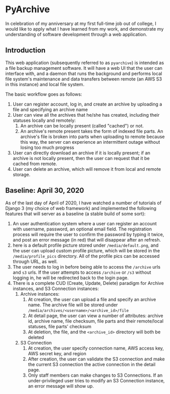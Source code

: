 # PyArchive
In celebration of my anniversary at my first full-time job out of college, I would like to apply what I have learned from
my work, and demonstrate my understanding of software development through a web application.

## Introduction
This web application (subsequently referred to as `pyarchive`) is intended as a file backup management software. It will
have a web UI that the user can interface with, and a daemon that runs the background and performs local file system's
maintenance and data transfers between remote (an AWS S3 in this instance) and local file system.

The basic workflow goes as follows:
1. User can register account, log in, and create an archive by uploading a file and specifying an archive name
2. User can view all the archives that he/she has created, including their statuses locally and remotely:
    1. An archive can be locally present (called "cached") or not.
    2. An archive's remote present takes the form of indexed file parts. An archive's file is broken into parts when 
    uploading to remote because this way, the server can experience an intermittent outage without losing too much 
    progress
3. User can directly download an archive if it is locally present; if an archive is not locally present, then the user 
can request that it be cached from remote.
4. User can delete an archive, which will remove it from local and remote storage.

## Baseline: April 30, 2020
As of the last day of April of 2020, I have watched a number of tutorials of Django 3 (my choice of web framework) and 
implemented the following features that will server as a baseline (a stable build of some sort):
1. An user authentication system where a user can register an account with username, password, an optional email field. 
The registration process will require the user to confirm the password by typing it twice, and post an error message 
(in red) that will disappear after an refresh. 
2. here is a default profile picture stored under `/media/default.png`, and the user can upload custom profile picture, 
which will be stored in the `/media/profile_pics` directory. All of the profile pics can be accessed through URL, as 
well. 
3. The user needs to log in before being able to access the `/archive` urls and `s3` urls. If the user attempts to 
access `/archive` or `/s3` without logging in, he will be redirected back to the login page.
4. There is a complete CUD (Create, Update, Delete) paradigm for Archive instances, and S3 Connection instances:
    1. Archive instances:
        1. At creation, the user can upload a file and specify an archive name. The archive file will be stored under 
        `/media/archives/<username>/<archive_id>/file`
        2. At detail page, the user can view a number of attributes: archive id, archive name, file checksum, file parts
        and their remote/local statuses, file parts' checksum
        3. At deletion, the file, and the `<archive_id>` directory will both be deleted
    2. S3 Connection
        1. At creation, the user specify connection name, AWS access key, AWS secret key, and region
        2. After creation, the user can validate the S3 connection and make the current S3 connection the active 
        connection in the detail page.
        3. Only staff members can make changes to S3 Connections. If an under-privileged user tries to modify an S3
        Connection instance, an error message will show up.
        